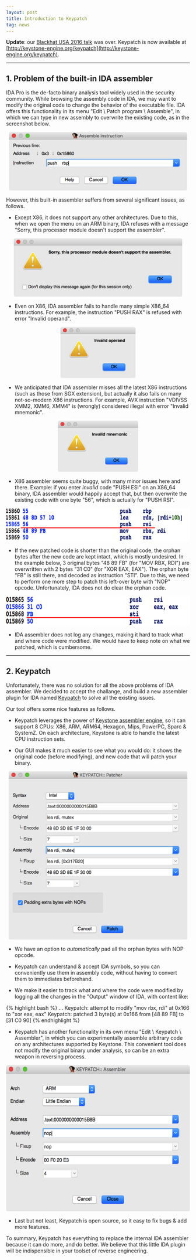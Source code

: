 ```yaml
---
layout: post
title: Introduction to Keypatch
tag: news
---
```


**Update**: our [Blackhat USA 2016 talk](https://www.blackhat.com/us-16/briefings.html#keystone-engine-next-generation-assembler-framework) was over. Keypatch is now available at [http://keystone-engine.org/keypatch](http://keystone-engine.org/keypatch).

---

## 1. Problem of the built-in IDA assembler

IDA Pro is the de-facto binary analysis tool widely used in the security community. While browsing the assembly code in IDA, we may want to modify the original code to change the behavior of the executable file. IDA offers this functionality in its menu "Edit \ Patch program \ Assemble", in which we can type in new assembly to overwrite the existing code, as in the screenshot below.

<p align="center">
<img src="/keypatch/IDA_asm_box.png" height="160" />
</p>

However, this built-in assembler suffers from several significant issues, as follows.

- Except X86, it does not support any other architectures. Due to this, when we open the menu on an ARM binary, IDA refuses with a message "Sorry, this processor module doesn't support the assembler".

<p align="center">
<img src="/keypatch/IDA_asm_unsupport.png" height="160" />
</p>

- Even on X86, IDA assembler fails to handle many simple X86_64 instructions. For example, the instruction "PUSH RAX" is refused with error "Invalid operand".

<p align="center">
<img src="/keypatch/IDA_asm_invalid.png" height="140" />
</p>

- We anticipated that IDA assembler misses all the latest X86 instructions (such as those from SGX extension), but actually it also fails on many not-so-modern X86 instructions. For example, AVX instruction "VDIVSS XMM2, XMM6, XMM4" is (wrongly) considered illegal with error "Invalid mnemonic".

<p align="center">
<img src="/keypatch/IDA_asm_mnem.png" height="140" />
</p>

- X86 assembler seems quite buggy, with many minor issues here and there. Example: if you enter *invalid* code "PUSH ESI" on an X86_64 binary, IDA assembler would happily accept that, but then overwrite the existing code with one byte "56", which is actually for "PUSH RSI".

<p align="center">
<img src="/keypatch/IDA_asm_32.png" height="90" />
</p>

- If the new patched code is shorter than the original code, the orphan bytes after the new code are kept intact, which is mostly undesired. In the example below, 3 original bytes "48 89 FB" (for "MOV RBX, RDI") are overwritten with 2 bytes "31 C0" (for "XOR EAX, EAX"). The orphan byte "FB" is still there, and decoded as instruction "STI". Due to this, we need to perform one more step to patch this left-over byte with "NOP" opcode. Unfortunately, IDA does not do clear the orphan code.

<p align="center">
<img src="/keypatch/IDA_asm_nop.png" height="80" />
</p>

- IDA assembler does not log any changes, making it hard to track what and where code were modified. We would have to keep note on what we patched, which is cumbersome.

---

## 2. Keypatch

Unfortunately, there was no solution for all the above problems of IDA assembler. We decided to accept the challange, and build a new assembler plugin for IDA named [Keypatch](/keypatch) to solve all the existing issues.

Our tool offers some nice features as follows.

- Keypatch leverages the power of [Keystone assembler engine](http://keystone-engine.org), so it can support 8 CPUs: X86, ARM, ARM64, Hexagon, Mips, PowerPC, Sparc & SystemZ. On each architecture, Keystone is able to handle the latest CPU instruction sets.

- Our GUI makes it much easier to see what you would do: it shows the original code (before modifying), and new code that will patch your binary.

<p align="center">
<img src="/keypatch/keypatch_patcher.png" height="460" />
</p>

- We have an option to *automatically* pad all the orphan bytes with NOP opcode.

- Keypatch can understand & accept IDA symbols, so you can conveniently use them in assembly code, without having to convert them to immediates beforehand.

- We make it easier to track what and where the code were modified by logging all the changes in the "Output" window of IDA, with content like:

{% highlight bash %}
...
Keypatch: attempt to modify "mov rbx, rdi" at 0x166 to "xor eax, eax"
Keypatch: patched 3 byte(s) at 0x166 from [48 89 FB] to [31 C0 90]
{% endhighlight %}

- Keypatch has another functionality in its own menu "Edit \ Keypatch \ Assembler", in which you can experimentally assemble arbitrary code on any architectures supported by Keystone. This convenient tool does not modify the original binary under analysis, so can be an extra weapon in reversing process.

<p align="center">
<img src="/keypatch/keypatch_assembler.png" height="400" />
</p>

- Last but not least, Keypatch is open source, so it easy to fix bugs & add more features.

To summary, Keypatch has everything to replace the internal IDA assembler because it can do more, and do better. We believe that this little IDA plugin will be indispensible in your toolset of reverse engineering.
